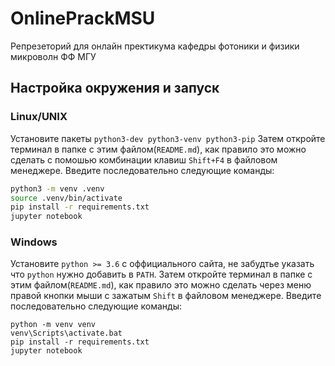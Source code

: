 # OnlinePrackMSU

Репрезеторий для онлайн пректикума кафедры фотоники и физики микроволн ФФ МГУ

## Настройка окружения и запуск
### Linux/UNIX
Установите пакеты `python3-dev python3-venv python3-pip`
Затем откройте терминал в папке с этим файлом(`README.md`), как правило это можно сделать с помошью комбинации клавиш `Shift+F4` в файловом менеджере. Введите последовательно следующие команды:
```bash
python3 -m venv .venv
source .venv/bin/activate
pip install -r requirements.txt
jupyter notebook
```
### Windows
Установите `python >= 3.6` c оффициального сайта, не забудтье указать что `python` нужно добавить в `PATH`. Затем откройте терминал в папке с этим файлом(`README.md`), как правило это можно сделать через меню правой кнопки мыши с зажатым `Shift` в файловом менеджере. Введите последовательно следующие команды:
```shell
python -m venv venv
venv\Scripts\activate.bat
pip install -r requirements.txt
jupyter notebook
```
